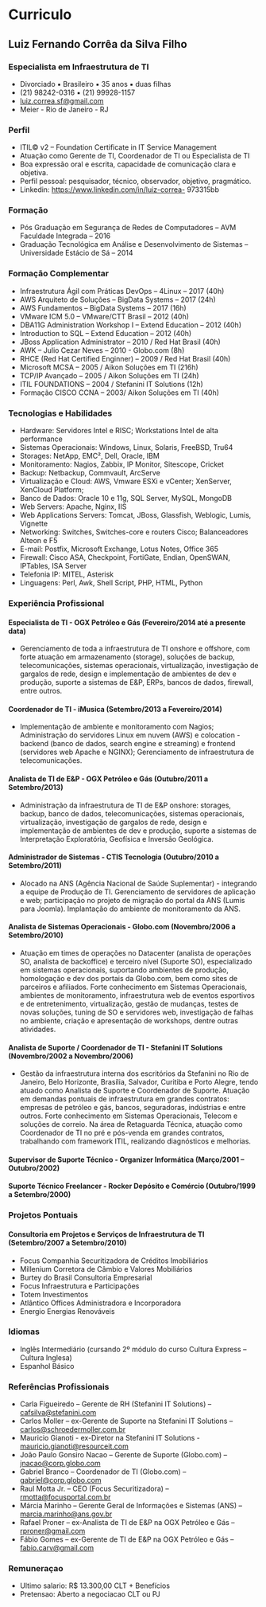 # Curriculo

## Luiz Fernando Corrêa da Silva Filho
### Especialista em Infraestrutura de TI

* Divorciado ▪ Brasileiro ▪ 35 anos ▪ duas filhas
* (21) 98242-0316 ▪ (21) 99928-1157
* luiz.correa.sf@gmail.com
* Meier - Rio de Janeiro - RJ

### Perfil

* ITIL© v2 – Foundation Certificate in IT Service Management
* Atuação como Gerente de TI, Coordenador de TI ou Especialista de TI
* Boa expressão oral e escrita, capacidade de comunicação clara e objetiva.
* Perfil pessoal: pesquisador, técnico, observador, objetivo, pragmático.
* Linkedin: https://www.linkedin.com/in/luiz-correa- 973315bb

### Formação

* Pós Graduação em Segurança de Redes de Computadores – AVM Faculdade Integrada – 2016
* Graduação Tecnológica em Análise e Desenvolvimento de Sistemas – Universidade Estácio de Sá – 2014

### Formação Complementar

* Infraestrutura Ágil com Práticas DevOps – 4Linux – 2017 (40h)
* AWS Arquiteto de Soluções – BigData Systems – 2017 (24h)
* AWS Fundamentos – BigData Systems – 2017 (16h)
* VMware ICM 5.0 – VMware/CTT Brasil – 2012 (40h)
* DBA11G Administration Workshop I – Extend Education – 2012 (40h)
* Introduction to SQL – Extend Education – 2012 (40h)
* JBoss Application Administrator – 2010 / Red Hat Brasil (40h)
* AWK – Julio Cezar Neves – 2010 - Globo.com (8h)
* RHCE (Red Hat Certified Enginner) – 2009 / Red Hat Brasil (40h)
* Microsoft MCSA – 2005 / Aikon Soluções em TI (216h)
* TCP/IP Avançado – 2005 / Aikon Soluções em TI (24h)
* ITIL FOUNDATIONS – 2004 / Stefanini IT Solutions (12h)
* Formação CISCO CCNA – 2003/ Aikon Soluções em TI (40h)

### Tecnologias e Habilidades

* Hardware: Servidores Intel e RISC; Workstations Intel de alta performance
* Sistemas Operacionais: Windows, Linux, Solaris, FreeBSD, Tru64
* Storages: NetApp, EMC², Dell, Oracle, IBM
* Monitoramento: Nagios, Zabbix, IP Monitor, Sitescope, Cricket
* Backup: Netbackup, Commvault, ArcServe
* Virtualização e Cloud: AWS, Vmware ESXi e vCenter; XenServer, XenCloud Platform;
* Banco de Dados: Oracle 10 e 11g, SQL Server, MySQL, MongoDB
* Web Servers: Apache, Nginx, IIS
* Web Applications Servers: Tomcat, JBoss, Glassfish, Weblogic, Lumis, Vignette
* Networking: Switches, Switches-core e routers Cisco; Balanceadores Alteon e F5
* E-mail: Postfix, Microsoft Exchange, Lotus Notes, Office 365
* Firewall: Cisco ASA, Checkpoint, FortiGate, Endian, OpenSWAN, IPTables, ISA Server
* Telefonia IP: MITEL, Asterisk
* Linguagens: Perl, Awk, Shell Script, PHP, HTML, Python

### Experiência Profissional

#### Especialista de TI - OGX Petróleo e Gás (Fevereiro/2014 até a presente data)
* Gerenciamento de toda a infraestrutura de TI onshore e offshore, com forte atuação em armazenamento
(storage), soluções de backup, telecomunicações, sistemas operacionais, virtualização, investigação de
gargalos de rede, design e implementação de ambientes de dev e produção, suporte a sistemas de E&amp;P,
ERPs, bancos de dados, firewall, entre outros.

#### Coordenador de TI - iMusica (Setembro/2013 a Fevereiro/2014)
* Implementação de ambiente e monitoramento com Nagios; Administração do servidores Linux em
nuvem (AWS) e colocation - backend (banco de dados, search engine e streaming) e frontend (servidores
web Apache e NGINX); Gerenciamento de infraestrutura de telecomunicações.

#### Analista de TI de E&amp;P - OGX Petróleo e Gás (Outubro/2011 a Setembro/2013)

* Administração da infraestrutura de TI de E&amp;P onshore: storages, backup, banco de dados,
telecomunicações, sistemas operacionais, virtualização, investigação de gargalos de rede, design e
implementação de ambientes de dev e produção, suporte a sistemas de Interpretação Exploratória,
Geofísica e Inversão Geológica.

#### Administrador de Sistemas - CTIS Tecnologia (Outubro/2010 a Setembro/2011)

* Alocado na ANS (Agência Nacional de Saúde Suplementar) - integrando a equipe de Produção de TI.
Gerenciamento de servidores de aplicação e web; participação no projeto de migração do portal da ANS
(Lumis para Joomla). Implantação do ambiente de monitoramento da ANS.

#### Analista de Sistemas Operacionais - Globo.com (Novembro/2006 a Setembro/2010)

* Atuação em times de operações no Datacenter (analista de operações SO, analista de backoffice) e terceiro
nível (Suporte SO), especializado em sistemas operacionais, suportando ambientes de produção,
homologação e dev dos portais da Globo.com, bem como sites de parceiros e afiliados.
Forte conhecimento em Sistemas Operacionais, ambientes de monitoramento, infraestrutura web de
eventos esportivos e de entretenimento, virtualização, gestão de mudanças, testes de novas soluções,
tuning de SO e servidores web, investigação de falhas no ambiente, criação e apresentação de workshops,
dentre outras atividades.

#### Analista de Suporte / Coordenador de TI - Stefanini IT Solutions (Novembro/2002 a Novembro/2006)

* Gestão da infraestrutura interna dos escritórios da Stefanini no Rio de Janeiro, Belo Horizonte, Brasília,
Salvador, Curitiba e Porto Alegre, tendo atuado como Analista de Suporte e Coordenador de Suporte.
Atuação em demandas pontuais de infraestrutura em grandes contratos: empresas de petróleo e gás,
bancos, seguradoras, indústrias e entre outros. Forte conhecimento em Sistemas Operacionais, Telecom e
soluções de correio. Na área de Retaguarda Técnica, atuação como Coordenador de TI no pré e pós-venda
em grandes contratos, trabalhando com framework ITIL, realizando diagnósticos e melhorias.

#### Supervisor de Suporte Técnico - Organizer Informática (Março/2001 – Outubro/2002)
#### Suporte Técnico Freelancer - Rocker Depósito e Comércio (Outubro/1999 a Setembro/2000)

### Projetos Pontuais
#### Consultoria em Projetos e Serviços de Infraestrutura de TI (Setembro/2007 a Setembro/2010)

* Focus Companhia Securitizadora de Créditos Imobiliários
* Millenium Corretora de Câmbio e Valores Mobiliários
* Burtey do Brasil Consultoria Empresarial
* Focus Infraestrutura e Participações
* Totem Investimentos
* Atlântico Offices Administradora e Incorporadora
* Energio Energias Renováveis

### Idiomas
* Inglês Intermediário (cursando 2º módulo do curso Cultura Express – Cultura Inglesa)
* Espanhol Básico

### Referências Profissionais
* Carla Figueiredo – Gerente de RH (Stefanini IT Solutions) – cafsilva@stefanini.com
* Carlos Moller – ex-Gerente de Suporte na Stefanini IT Solutions – carlos@schroedermoller.com.br
* Mauricio Gianoti - ex-Diretor na Stefanini IT Solutions - mauricio.gianoti@resourceit.com
* João Paulo Gonsiro Nacao – Gerente de Suporte (Globo.com) – jnacao@corp.globo.com
* Gabriel Branco – Coordenador de TI (Globo.com) – gabriel@corp.globo.com
* Raul Motta Jr. – CEO (Focus Securitizadora) – rmotta@focusportal.com.br
* Márcia Marinho – Gerente Geral de Informações e Sistemas (ANS) – marcia.marinho@ans.gov.br
* Rafael Proner – ex-Analista de TI de E&amp;P na OGX Petróleo e Gás – rproner@gmail.com
* Fábio Gomes – ex-Gerente de TI de E&amp;P na OGX Petróleo e Gás – fabio.carv@gmail.com

### Remuneraçao

* Ultimo salario: R$ 13.300,00 CLT + Benefícios
* Pretensao: Aberto a negociacao CLT ou PJ
